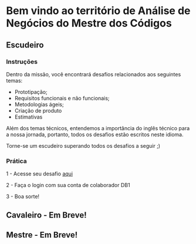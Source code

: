 # Bem  vindo ao território de Análise de Negócios do Mestre dos Códigos

## Escudeiro

### Instruções

Dentro da missão, você encontrará desafios relacionados aos seguintes temas:

- Prototipação;
- Requisitos funcionais e não funcionais;
- Metodologias ágeis;
- Criação de produto
- Estimativas

Além dos temas técnicos, entendemos a importância do inglês técnico para a nossa jornada, portanto, todos os desafios estão escritos neste idioma.

Torne-se um escudeiro superando todos os desafios a seguir ;)

### Prática

1 - Acesse seu desafio [aqui](https://www.hackerearth.com/mc-business-analysis-escudeiro)

2 - Faça o login com sua conta de colaborador DB1

3 - Boa sorte!

## Cavaleiro - Em Breve!

## Mestre - Em Breve!